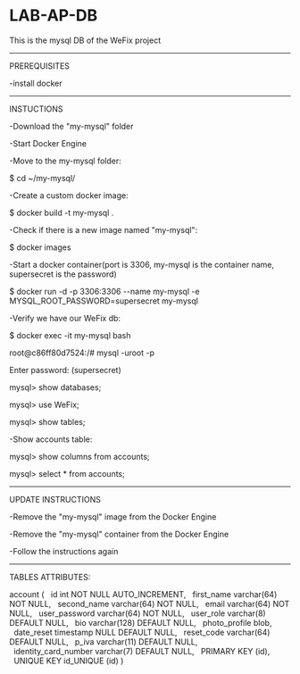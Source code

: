 # LAB-AP-DB
This is the mysql DB of the WeFix project

---------------------------
PREREQUISITES

-install docker

---------------------------
INSTUCTIONS

-Download the "my-mysql" folder


-Start Docker Engine


-Move to the my-mysql folder:

$ cd ~/my-mysql/


-Create a custom docker image:

$ docker build -t my-mysql .


-Check if there is a new image named "my-mysql":

$ docker images


-Start a docker container(port is 3306, my-mysql is the container name, supersecret is the password)

$ docker run -d -p 3306:3306 --name my-mysql -e MYSQL_ROOT_PASSWORD=supersecret my-mysql


-Verify we have our WeFix db:

$ docker exec -it my-mysql bash

root@c86ff80d7524:/# mysql -uroot -p

Enter password: (supersecret)

mysql> show databases;

mysql> use WeFix;

mysql> show tables;

-Show accounts table:

mysql> show columns from accounts;

mysql> select * from accounts;

---------------------------
UPDATE INSTRUCTIONS

-Remove the "my-mysql" image from the Docker Engine

-Remove the "my-mysql" container from the Docker Engine

-Follow the instructions again

---------------------------
TABLES ATTRIBUTES:

account (
  id int NOT NULL AUTO_INCREMENT,
  first_name varchar(64) NOT NULL,
  second_name varchar(64) NOT NULL,
  email varchar(64) NOT NULL,
  user_password varchar(64) NOT NULL,
  user_role varchar(8) DEFAULT NULL,
  bio varchar(128) DEFAULT NULL,
  photo_profile blob,
  date_reset timestamp NULL DEFAULT NULL,
  reset_code varchar(64) DEFAULT NULL,
  p_iva varchar(11) DEFAULT NULL,
  identity_card_number varchar(7) DEFAULT NULL,
  PRIMARY KEY (id),
  UNIQUE KEY id_UNIQUE (id)
) 



